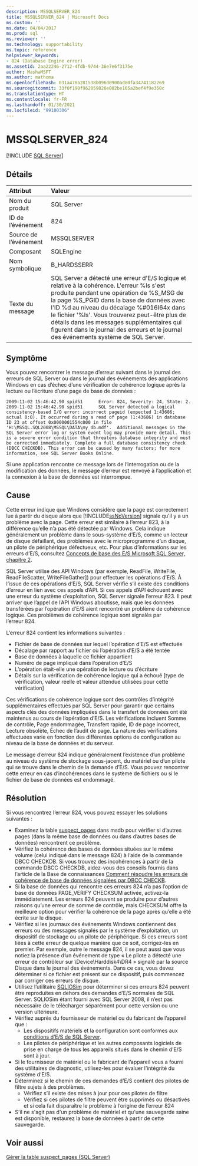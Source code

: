 ```yaml
---
description: MSSQLSERVER_824
title: MSSQLSERVER_824 | Microsoft Docs
ms.custom: ''
ms.date: 04/04/2017
ms.prod: sql
ms.reviewer: ''
ms.technology: supportability
ms.topic: reference
helpviewer_keywords:
- 824 (Database Engine error)
ms.assetid: 2aa22246-2712-4fdb-9744-36e7e6f3175e
author: MashaMSFT
ms.author: mathoma
ms.openlocfilehash: 031a478a281538b096d0900ad80fa34741182269
ms.sourcegitcommit: 33f0f190f962059826e002be165a2bef4f9e350c
ms.translationtype: HT
ms.contentlocale: fr-FR
ms.lasthandoff: 01/30/2021
ms.locfileid: "99180306"
---
```

# <a name="mssqlserver_824"></a>MSSQLSERVER_824
 [!INCLUDE [SQL Server](../../includes/applies-to-version/sqlserver.md)]
  
## <a name="details"></a>Détails  
  
| Attribut | Valeur |  
| :-------- | :---- |  
|Nom du produit|SQL Server|  
|ID de l’événement|824|  
|Source de l’événement|MSSQLSERVER|  
|Composant|SQLEngine|  
|Nom symbolique|B_HARDSSERR|  
|Texte du message|SQL Server a détecté une erreur d'E/S logique et relative à la cohérence. L'erreur %ls s'est produite pendant une opération de %S_MSG de la page %S_PGID dans la base de données avec l'ID %d au niveau du décalage %#016I64x dans le fichier '%ls'.  Vous trouverez peut-être plus de détails dans les messages supplémentaires qui figurent dans le journal des erreurs et le journal des événements système de SQL Server.|  
  
## <a name="symptom"></a>Symptôme  


Vous pouvez rencontrer le message d’erreur suivant dans le journal des erreurs de SQL Server ou dans le journal des événements des applications Windows en cas d’échec d’une vérification de cohérence logique après la lecture ou l’écriture d’une page de base de données :
 
``` 
2009-11-02 15:46:42.90 spid51      Error: 824, Severity: 24, State: 2.
2009-11-02 15:46:42.90 spid51      SQL Server detected a logical consistency-based I/O error: incorrect pageid (expected 1:43686; actual 0:0). It occurred during a read of page (1:43686) in database ID 23 at offset 0x0000001554c000 in file 'H:\MSSQL.SQL2008\MSSQL\DATA\my_db.mdf'.  Additional messages in the SQL Server error log or system event log may provide more detail. This is a severe error condition that threatens database integrity and must be corrected immediately. Complete a full database consistency check (DBCC CHECKDB). This error can be caused by many factors; for more information, see SQL Server Books Online.
```
 
Si une application rencontre ce message lors de l’interrogation ou de la modification des données, le message d’erreur est renvoyé à l’application et la connexion à la base de données est interrompue. 
  
## <a name="cause"></a>Cause
Cette erreur indique que Windows considère que la page est correctement lue à partir du disque alors que [!INCLUDE[ssNoVersion](../../includes/ssnoversion-md.md)] signale qu'il y a un problème avec la page. Cette erreur est similaire à l’erreur 823, à la différence qu’elle n’a pas été détectée par Windows. Cela indique généralement un problème dans le sous-système d’E/S, comme un lecteur de disque défaillant, des problèmes avec le microprogramme d’un disque, un pilote de périphérique défectueux, etc. Pour plus d’informations sur les erreurs d’E/S, consultez [Concepts de base des E/S Microsoft SQL Server, chapitre 2](/previous-versions/sql/sql-server-2005/administrator/cc917726(v=technet.10)).  

SQL Server utilise des API Windows (par exemple, ReadFile, WriteFile, ReadFileScatter, WriteFileGather]) pour effectuer les opérations d’E/S. À l’issue de ces opérations d’E/S, SQL Server vérifie s’il existe des conditions d’erreur en lien avec ces appels d’API. Si ces appels d’API échouent avec une erreur du système d’exploitation, SQL Server signale l’erreur 823. Il peut arriver que l’appel de l’API Windows aboutisse, mais que les données transférées par l’opération d’E/S aient rencontré un problème de cohérence logique. Ces problèmes de cohérence logique sont signalés par l’erreur 824.
 
L’erreur 824 contient les informations suivantes :

- Fichier de base de données sur lequel l’opération d’E/S est effectuée
- Décalage par rapport au fichier où l’opération d’E/S a été tentée
- Base de données à laquelle ce fichier appartient
- Numéro de page impliqué dans l’opération d’E/S
- L’opération était-elle une opération de lecture ou d’écriture
- Détails sur la vérification de cohérence logique qui a échoué [type de vérification, valeur réelle et valeur attendue utilisées pour cette vérification]
 
Ces vérifications de cohérence logique sont des contrôles d’intégrité supplémentaires effectués par SQL Server pour garantir que certains aspects clés des données impliquées dans le transfert de données ont été maintenus au cours de l’opération d’E/S. Les vérifications incluent Somme de contrôle, Page endommagée, Transfert rapide, ID de page incorrect, Lecture obsolète, Échec de l’audit de page. La nature des vérifications effectuées varie en fonction des différentes options de configuration au niveau de la base de données et du serveur. 
 
Le message d’erreur 824 indique généralement l’existence d’un problème au niveau du système de stockage sous-jacent, du matériel ou d’un pilote qui se trouve dans le chemin de la demande d’E/S. Vous pouvez rencontrer cette erreur en cas d’incohérences dans le système de fichiers ou si le fichier de base de données est endommagé.

## <a name="resolution"></a>Résolution  

Si vous rencontrez l’erreur 824, vous pouvez essayer les solutions suivantes : 

- Examinez la table [suspect_pages](../backup-restore/manage-the-suspect-pages-table-sql-server.md) dans msdb pour vérifier si d’autres pages (dans la même base de données ou dans d’autres bases de données) rencontrent ce problème.
- Vérifiez la cohérence des bases de données situées sur le même volume (celui indiqué dans le message 824) à l’aide de la commande DBCC CHECKDB. Si vous trouvez des incohérences à partir de la commande DBCC CHECKDB, aidez-vous des conseils fournis dans l’article de la Base de connaissances [Comment résoudre les erreurs de cohérence de base de données signalées par DBCC CHECKB](https://support.microsoft.com/help/2015748/how-to-troubleshoot-database-consistency-errors-reported-by-dbcc-check).
- Si la base de données qui rencontre ces erreurs 824 n’a pas l’option de base de données PAGE_VERIFY CHECKSUM activée, activez-la immédiatement. Les erreurs 824 peuvent se produire pour d’autres raisons qu’une erreur de somme de contrôle, mais CHECKSUM offre la meilleure option pour vérifier la cohérence de la page après qu’elle a été écrite sur le disque.
- Vérifiez si les journaux des événements Windows contiennent des erreurs ou des messages signalés par le système d’exploitation, un dispositif de stockage ou un pilote de périphérique. Si ces erreurs sont liées à cette erreur de quelque manière que ce soit, corrigez-les en premier. Par exemple, outre le message 824, il se peut aussi que vous notiez la présence d’un événement de type « Le pilote a détecté une erreur de contrôleur sur \Device\Harddisk4\DR4 » signalé par la source Disque dans le journal des événements. Dans ce cas, vous devez déterminer si ce fichier est présent sur ce dispositif, puis commencez par corriger ces erreurs de disque.
- Utilisez l’utilitaire [SQLIOSim](https://support.microsoft.com/help/231619/how-to-use-the-sqliosim-utility-to-simulate-sql-server-activity-on-a-d) pour déterminer si ces erreurs 824 peuvent être reproduites en dehors des demandes d’E/S normales de SQL Server. SQLIOSim étant fourni avec SQL Server 2008, il n’est pas nécessaire de le télécharger séparément pour cette version ou une version ultérieure.
- Vérifiez auprès du fournisseur de matériel ou du fabricant de l’appareil que :
   - Les dispositifs matériels et la configuration sont conformes aux [conditions d’E/S de SQL Server](https://support.microsoft.com/help/967576/microsoft-sql-server-database-engine-input-output-requirements).
   - Les pilotes de périphérique et les autres composants logiciels de prise en charge de tous les appareils situés dans le chemin d’E/S sont à jour.
- Si le fournisseur de matériel ou le fabricant de l’appareil vous a fourni des utilitaires de diagnostic, utilisez-les pour évaluer l’intégrité du système d’E/S.
- Déterminez si le chemin de ces demandes d’E/S contient des pilotes de filtre sujets à des problèmes.
   - Vérifiez s’il existe des mises à jour pour ces pilotes de filtre
   - Vérifiez si ces pilotes de filtre peuvent être supprimés ou désactivés et si cela fait disparaître le problème à l’origine de l’erreur 824
- S'il ne s'agit pas d'un problème de matériel et qu'une sauvegarde saine est disponible, restaurez la base de données à partir de cette sauvegarde.  

## <a name="see-also"></a>Voir aussi  
[Gérer la table suspect_pages &#40;SQL Server&#41;](~/relational-databases/backup-restore/manage-the-suspect-pages-table-sql-server.md)  
  

